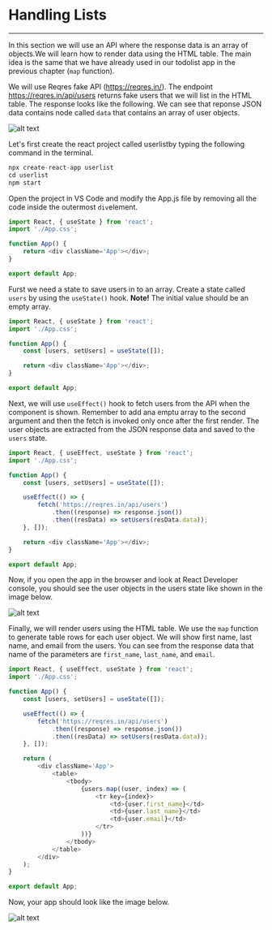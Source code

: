 # Handling Lists

---

In this section we will use an API where the response data is an array of objects.We will learn how to render data using the HTML table. The main idea is the same that we have already used in our todolist app in the previous chapter (`map` function). <br/>

We will use Reqres fake API (https://reqres.in/). The endpoint https://reqres.in/api/users returns fake users that we will list in the HTML table. The response looks like the following. We can see that reponse JSON data contains node called `data` that contains an array of user objects.<br/>

![alt text](https://vw4.viope.com/content/f291e5c33c58690b4f4d7e169eb527e8c0039166/ReqresResponse.PNG)

Let's first create the react project called userlistby typing the following command in the terminal.

```javascript
npx create-react-app userlist
cd userlist
npm start
```

Open the project in VS Code and modify the App.js file by removing all the code inside the outermost `div`element.

```javascript
import React, { useState } from 'react';
import './App.css';

function App() {
	return <div className='App'></div>;
}

export default App;
```

Furst we need a state to save users in to an array. Create a state called `users` by using the `useState()` hook. **Note!** The initial value should be an empty array.

```javascript
import React, { useState } from 'react';
import './App.css';

function App() {
	const [users, setUsers] = useState([]);

	return <div className='App'></div>;
}

export default App;
```

Next, we will use `useEffect()` hook to fetch users from the API when the component is shown. Remember to add ana emptu array to the second argument and then the fetch is invoked only once after the first render. The user objects are extracted from the JSON response data and saved to the `users` state.

```javascript
import React, { useEffect, useState } from 'react';
import './App.css';

function App() {
	const [users, setUsers] = useState([]);

	useEffect(() => {
		fetch('https://reqres.in/api/users')
			.then((response) => response.json())
			.then((resData) => setUsers(resData.data));
	}, []);

	return <div className='App'></div>;
}

export default App;
```

Now, if you open the app in the browser and look at React Developer console, you should see the user objects in the users state like shown in the image below. <br/>

![alt text](https://vw4.viope.com/content/f291e5c33c58690b4f4d7e169eb527e8c0039166/UsersConsole.PNG)

Finally, we will render users using the HTML table. We use the `map` function to generate table rows for each user object. We will show first name, last name, and email from the users. You can see from the response data that name of the parameters are `first_name`, `last_name`, and `email`.

```javascript
import React, { useEffect, useState } from 'react';
import './App.css';

function App() {
	const [users, setUsers] = useState([]);

	useEffect(() => {
		fetch('https://reqres.in/api/users')
			.then((response) => response.json())
			.then((resData) => setUsers(resData.data));
	}, []);

	return (
		<div className='App'>
			<table>
				<tbody>
					{users.map((user, index) => (
						<tr key={index}>
							<td>{user.first_name}</td>
							<td>{user.last_name}</td>
							<td>{user.email}</td>
						</tr>
					))}
				</tbody>
			</table>
		</div>
	);
}

export default App;
```

Now, your app should look like the image below. <br/>

![alt text](https://vw4.viope.com/content/f291e5c33c58690b4f4d7e169eb527e8c0039166/UsersUI.PNG)
